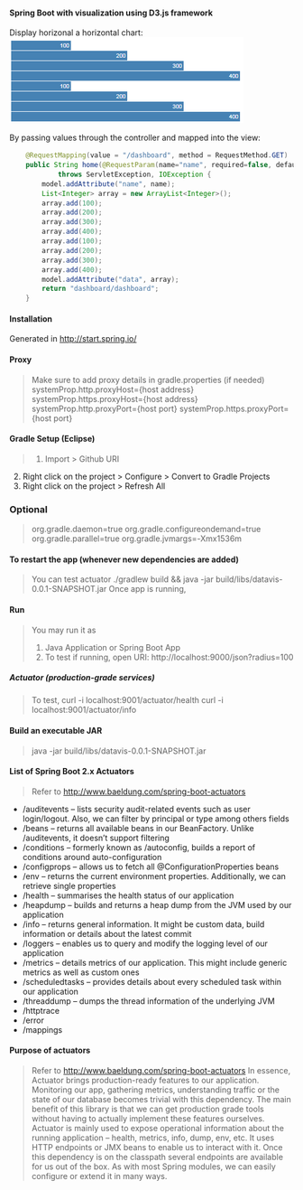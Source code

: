 #### Spring Boot with visualization using D3.js framework
Display horizonal a horizontal chart:
![Sample bargraph with values](https://github.com/delose/datavis/blob/master/images/datavis-horizonal_bargraph_1.PNG)

By passing values through the controller and mapped into the view:
```java
    @RequestMapping(value = "/dashboard", method = RequestMethod.GET)
    public String home(@RequestParam(name="name", required=false, defaultValue="User") String name, Model model)
            throws ServletException, IOException {
        model.addAttribute("name", name);
        List<Integer> array = new ArrayList<Integer>();
        array.add(100);
        array.add(200);
        array.add(300);
        array.add(400);
        array.add(100);
        array.add(200);
        array.add(300);
        array.add(400);
        model.addAttribute("data", array);
        return "dashboard/dashboard";
    }
```

#### Installation

Generated in http://start.spring.io/

#### Proxy

> Make sure to add proxy details in gradle.properties (if needed)
systemProp.http.proxyHost={host address}
systemProp.https.proxyHost={host address}
systemProp.http.proxyPort={host port}
systemProp.https.proxyPort={host port}

#### Gradle Setup (Eclipse)

> 1. Import > Github URI
2. Right click on the project > Configure > Convert to Gradle Projects
3. Right click on the project > Refresh All

### Optional

> org.gradle.daemon=true
org.gradle.configureondemand=true
org.gradle.parallel=true
org.gradle.jvmargs=-Xmx1536m

#### To restart the app (whenever new dependencies are added)

> You can test actuator
> ./gradlew build && java -jar build/libs/datavis-0.0.1-SNAPSHOT.jar
> Once app is running,
> 

#### Run 

> You may run it as 
> 1. Java Application or Spring Boot App
> 2. To test if running, open URI: http://localhost:9000/json?radius=100

##### Actuator (production-grade services)

> To test,
>  curl -i localhost:9001/actuator/health
>  curl -i localhost:9001/actuator/info

#### Build an executable JAR

> java -jar build/libs/datavis-0.0.1-SNAPSHOT.jar

#### List of Spring Boot 2.x Actuators

> Refer to http://www.baeldung.com/spring-boot-actuators
* /auditevents – lists security audit-related events such as user login/logout. Also, we can filter by principal or type among others fields
* /beans – returns all available beans in our BeanFactory. Unlike /auditevents, it doesn’t support filtering
* /conditions – formerly known as /autoconfig, builds a report of conditions around auto-configuration
* /configprops – allows us to fetch all @ConfigurationProperties beans
* /env – returns the current environment properties. Additionally, we can retrieve single properties
* /health – summarises the health status of our application
* /heapdump – builds and returns a heap dump from the JVM used by our application
* /info – returns general information. It might be custom data, build information or details about the latest commit
* /loggers – enables us to query and modify the logging level of our application
* /metrics – details metrics of our application. This might include generic metrics as well as custom ones
* /scheduledtasks – provides details about every scheduled task within our application
* /threaddump – dumps the thread information of the underlying JVM
* /httptrace
* /error
* /mappings
 
#### Purpose of actuators

> Refer to http://www.baeldung.com/spring-boot-actuators
In essence, Actuator brings production-ready features to our application.
Monitoring our app, gathering metrics, understanding traffic or the state of our database becomes trivial with this dependency.
The main benefit of this library is that we can get production grade tools without having to actually implement these features ourselves.
Actuator is mainly used to expose operational information about the running application – health, metrics, info, dump, env, etc. It uses HTTP endpoints or JMX beans to enable us to interact with it.
Once this dependency is on the classpath several endpoints are available for us out of the box. As with most Spring modules, we can easily configure or extend it in many ways.

